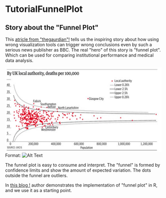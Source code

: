 # TutorialFunnelPlot
## Story about the "Funnel Plot"

This [atricle from "thegaurdian"!](https://www.theguardian.com/commentisfree/2011/oct/28/bad-science-diy-data-analysis) tells us the inspiring story about how using wrong visualization tools can 
trigger wrong conclusions even by such a serious news publisher as BBC. The real "hero" of this story is "funnel plot". 
Which can be used for comparing institutional performance and medical data analysis.  

![funnel plot image](fp.JPG)
Format: ![Alt Text](url)

The funnel plot is easy to consume and interpret. The "funnel" is formed by confidence limits and show the amount of expected variation. 
The dots outside the funnel are outliers.

In [this blog !](https://onlinejournalismblog.com/2011/10/31/power-tools-for-aspiring-data-journalists-funnel-plots-in-r/) author demonstrates the implementation of "funnel plot" in R, and we use it as a starting point.  

